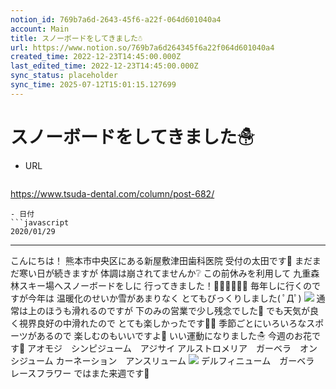 ```yaml
---
notion_id: 769b7a6d-2643-45f6-a22f-064d601040a4
account: Main
title: スノーボードをしてきました☃
url: https://www.notion.so/769b7a6d264345f6a22f064d601040a4
created_time: 2022-12-23T14:45:00.000Z
last_edited_time: 2022-12-23T14:45:00.000Z
sync_status: placeholder
sync_time: 2025-07-12T15:01:15.127699
---
```

# スノーボードをしてきました☃

- URL
  ```javascript
https://www.tsuda-dental.com/column/post-682/
  ```
- 日付
  ```javascript
2020/01/29
  ```
---
こんにちは！
熊本市中央区にある新屋敷津田歯科医院
受付の太田です🌟
まだまだ寒い日が続きますが
体調は崩されてませんか❔
この前休みを利用して
九重森林スキー場へスノーボードをしに
行ってきました！🏂🏻🏂🏻🏂🏻
毎年しに行くのですが今年は
温暖化のせいか雪があまりなく
とてもびっくりしました( ﾟДﾟ)
![](https://www.tsuda-dental.com/column/_data/contribute/images/682_1_18.jpg)
通常は上のほうも滑れるのですが
下のみの営業で少し残念でした🤧
でも天気が良く視界良好の中滑れたので
とても楽しかったです🏂🏻
季節ごとにいろいろなスポーツがあるので
楽しむのもいいですよ🎵
いい運動になりました☃
今週のお花です🌸
アオモジ　シンピジューム　アジサイ
アルストロメリア　ガーベラ　オンシジューム
カーネーション　アンスリューム
![](https://www.tsuda-dental.com/column/_data/contribute/images/682_1_20.jpg)
デルフィニューム　ガーベラ　レースフラワー
ではまた来週です🐶